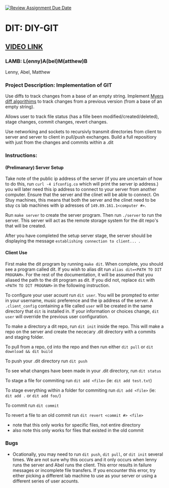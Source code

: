 [![Review Assignment Due Date](https://classroom.github.com/assets/deadline-readme-button-22041afd0340ce965d47ae6ef1cefeee28c7c493a6346c4f15d667ab976d596c.svg)](https://classroom.github.com/a/Vh67aNdh)

# DIT: DIY-GIT

## [VIDEO LINK](https://drive.google.com/file/d/1QtEMatKopxF7L26c0qwVWyi0m8suEGyZ/view?usp=sharing)

### LAMB: L(enny)A(bel)M(atthew)B

Lenny, Abel, Matthew

### Project Description: Implementation of GIT

Use diffs to track changes from a base of an empty string.
Implement [Myers diff algorithims](https://ably.com/blog/practical-guide-to-diff-algorithms) to track changes from a previous version (from a base of an empty string).

Allows user to track file status (has a fille been modified/created/deleted), stage changes, commit changes, revert changes.

Use networking and sockets to recursivly transmit directories from client to server and server to client in pull/push exchanges. Build a full repositiory with just from the changes and commits within a .dit

### Instructions:

#### (Prelimanary) Server Setup

Take note of the public ip address of the server (if you are uncertain of how to do this, run `curl -4 ifconfig.co` which will print the server ip address.) you will later need this ip address to connect to your server from another computer. Ensure that the server and the clinet will be able to connect. On Stuy machines, this means that both the server and the clinet need to be stuy cs lab machines with ip adresses of `149.89.161.1<computer #>`.

Run `make server` to create the server program. Then run `./server` to run the server. This server will act as the remote storage system for the dit repo's that will be created.

After you have completed the setup server stage, the server should be displaying the message `establishing connection to client... `.

#### Client Use

First make the dit program by running `make dit`. When complete, you should see a program called dit. If you wish to alias dit run `alias dit=<PATH TO DIT PROGRAM>`. For the rest of the documentation, it will be assumed that you aliased the path to the dit program as dit. If you did not, replace `dit` with `<PATH TO DIT PROGRAM>` in the following instruction.

To configure your user acount run `dit user`. You will be prompted to enter in your username, music preference and the ip address of the server. A `.client_config` containing a file called `user` will be created in the same directory that `dit` is installed in. If your information or choices change, `dit user` will override the previous user configuration.

To make a directory a dit repo, run `dit init` inside the repo. This will make a repo on the server and create the nececary .dit directory with a commits and staging folder.

To pull from a repo, cd into the repo and then run either `dit pull` or `dit download && dit build`

To push your .dit directory run `dit push`

To see what changes have been made in your .dit directory, run `dit status`

To stage a file for commiting run `dit add <file>` (ie: `dit add test.txt`)

To stage everything within a folder for commiting run `dit add <file>` (ie: `dit add .` or `dit add foo/`)

To commit run `dit commit`

To revert a file to an old commit run `dit revert <commit #> <file>`

-   note that this only works for specific files, not entire directory
-   also note this only works for files that existed in the old commit

### Bugs

-   Ocationally, you may need to run `dit push`, `dit pull`, or `dit init` several times. We are not sure why this occurs and it only occurs when lenny runs the server and Abel runs the client. This error results in failure messages or incomplete file transfers. If you encounter this error, try either picking a different lab machine to use as your server or using a different series of user acounts.
